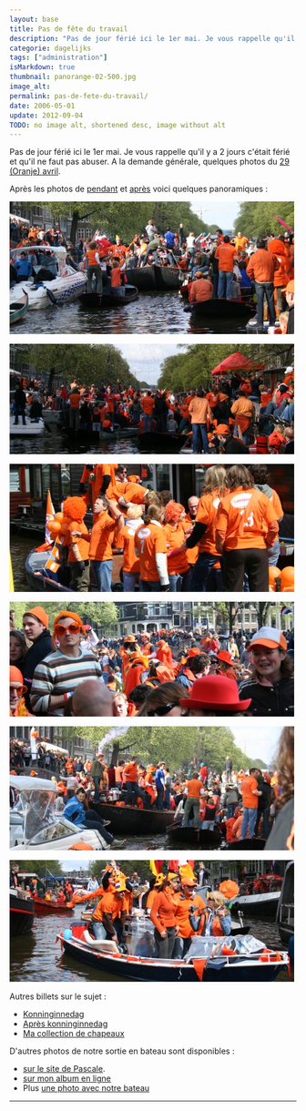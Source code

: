 ```yaml
---
layout: base
title: Pas de fête du travail
description: "Pas de jour férié ici le 1er mai. Je vous rappelle qu'il y a 2 jours c'était férié et qu'il ne faut pas abuser. A la demande générale, quelques photos du"
categorie: dagelijks
tags: ["administration"]
isMarkdown: true
thumbnail: panorange-02-500.jpg
image_alt: 
permalink: pas-de-fete-du-travail/
date: 2006-05-01
update: 2012-09-04
TODO: no image alt, shortened desc, image without alt
---
```


Pas de jour férié ici le 1er mai. Je vous rappelle qu'il y a 2 jours c'était férié et qu'il ne faut pas abuser. A la demande générale, quelques photos du [29 (Oranje) avril](/koninginnedag).

Après les photos de [pendant](/koninginnedag) et [après](/apres-koninginnedag) voici quelques panoramiques :

![](panorange-02-500.jpg)

![](panorange-03-500.jpg)

![](panorange-06-500.jpg)

![](panorange-05-500.jpg)

![](panorange-04-500.jpg)

![](panorange-07-500.jpg)

Autres billets sur le sujet :
* [Konninginnedag](/koninginnedag)
* [Après konninginnedag](/apres-koninginnedag)
* [Ma collection de chapeaux](/hoeden)

D'autres photos de notre sortie en bateau sont disponibles :  
* [sur le site de Pascale](http://www.xs4all.nl/~jlhkrans/Reine_2006/).
* [sur mon album en ligne](http://alix.guillard.fr/phototeque/view_album.php?set_albumName=konninginnedag-2006)
* Plus [une photo avec notre bateau](http://harple.com/family/photos/netherlands/steve-in-nederland/steve-in-nederland-Pages/Image30.html)
---
